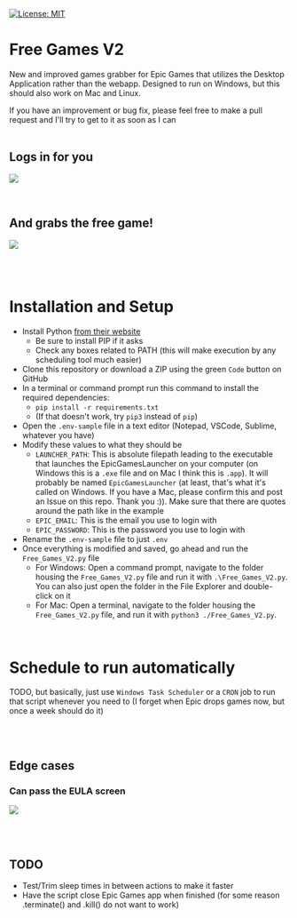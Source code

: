 [![License: MIT](https://img.shields.io/badge/License-MIT-red.svg)](https://opensource.org/licenses/MIT)

# Free Games V2
New and improved games grabber for Epic Games that utilizes the Desktop Application rather than the webapp. Designed to run on Windows, but this should also work on Mac and Linux.

If you have an improvement or bug fix, please feel free to make a pull request and I'll try to get to it as soon as I can
<br><br>

## Logs in for you
![](https://github.com/MasonStooksbury/Free-Games-V2/blob/main/GIFs/login.gif)

<br>

## And grabs the free game!
![](https://github.com/MasonStooksbury/Free-Games-V2/blob/main/GIFs/grabbing_game.gif)

<br><br>

# Installation and Setup
- Install Python [from their website](https://www.python.org/downloads/)
  - Be sure to install PIP if it asks
  - Check any boxes related to PATH (this will make execution by any scheduling tool much easier)
- Clone this repository or download a ZIP using the green `Code` button on GitHub
- In a terminal or command prompt run this command to install the required dependencies:
  - `pip install -r requirements.txt`
  - (If that doesn't work, try `pip3` instead of `pip`)
- Open the `.env-sample` file in a text editor (Notepad, VSCode, Sublime, whatever you have)
- Modify these values to what they should be
  - `LAUNCHER_PATH`: This is absolute filepath leading to the executable that launches the EpicGamesLauncher on your computer (on Windows this is a `.exe` file and on Mac I think this is `.app`). It will probably be named `EpicGamesLauncher` (at least, that's what it's called on Windows. If you have a Mac, please confirm this and post an Issue on this repo. Thank you :)). Make sure that there are quotes around the path like in the example
  - `EPIC_EMAIL`: This is the email you use to login with
  - `EPIC_PASSWORD`: This is the password you use to login with
- Rename the `.env-sample` file to just `.env`
- Once everything is modified and saved, go ahead and run the `Free_Games_V2.py` file
  - For Windows: Open a command prompt, navigate to the folder housing the `Free_Games_V2.py` file and run it with `.\Free_Games_V2.py`. You can also just open the folder in the File Explorer and double-click on it
  - For Mac: Open a terminal, navigate to the folder housing the `Free_Games_V2.py` file, and run it with `python3 ./Free_Games_V2.py`.

<br>

# Schedule to run automatically
TODO, but basically, just use `Windows Task Scheduler` or a `CRON` job to run that script whenever you need to (I forget when Epic drops games now, but once a week should do it)


<br><br>

## Edge cases
### Can pass the EULA screen
![](https://github.com/MasonStooksbury/Free-Games-V2/blob/main/GIFs/passing_eula.gif)

<br><br>

## TODO
- Test/Trim sleep times in between actions to make it faster
- Have the script close Epic Games app when finished (for some reason .terminate() and .kill() do not want to work)
